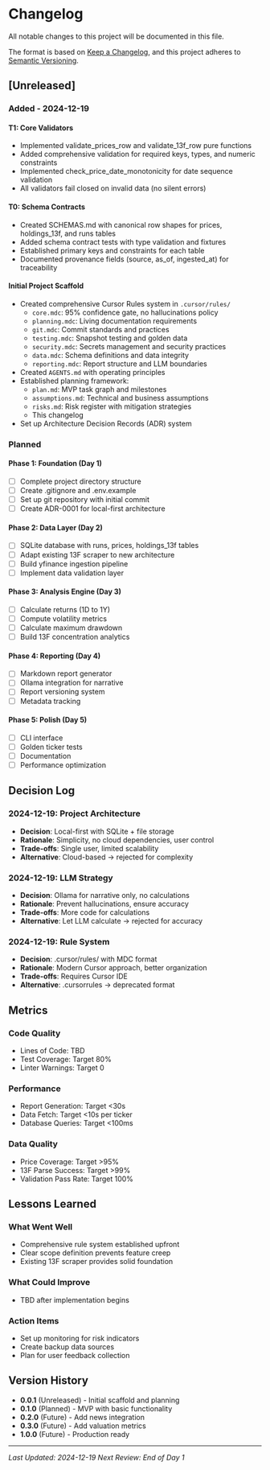 # Changelog

All notable changes to this project will be documented in this file.

The format is based on [Keep a Changelog](https://keepachangelog.com/en/1.0.0/),
and this project adheres to [Semantic Versioning](https://semver.org/spec/v2.0.0.html).

## [Unreleased]

### Added - 2024-12-19

#### T1: Core Validators
- Implemented validate_prices_row and validate_13f_row pure functions
- Added comprehensive validation for required keys, types, and numeric constraints
- Implemented check_price_date_monotonicity for date sequence validation
- All validators fail closed on invalid data (no silent errors)

#### T0: Schema Contracts
- Created SCHEMAS.md with canonical row shapes for prices, holdings_13f, and runs tables
- Added schema contract tests with type validation and fixtures
- Established primary keys and constraints for each table
- Documented provenance fields (source, as_of, ingested_at) for traceability

#### Initial Project Scaffold
- Created comprehensive Cursor Rules system in `.cursor/rules/`
  - `core.mdc`: 95% confidence gate, no hallucinations policy
  - `planning.mdc`: Living documentation requirements
  - `git.mdc`: Commit standards and practices
  - `testing.mdc`: Snapshot testing and golden data
  - `security.mdc`: Secrets management and security practices
  - `data.mdc`: Schema definitions and data integrity
  - `reporting.mdc`: Report structure and LLM boundaries
- Created `AGENTS.md` with operating principles
- Established planning framework:
  - `plan.md`: MVP task graph and milestones
  - `assumptions.md`: Technical and business assumptions
  - `risks.md`: Risk register with mitigation strategies
  - This changelog
- Set up Architecture Decision Records (ADR) system

### Planned

#### Phase 1: Foundation (Day 1)
- [ ] Complete project directory structure
- [ ] Create .gitignore and .env.example
- [ ] Set up git repository with initial commit
- [ ] Create ADR-0001 for local-first architecture

#### Phase 2: Data Layer (Day 2)
- [ ] SQLite database with runs, prices, holdings_13f tables
- [ ] Adapt existing 13F scraper to new architecture
- [ ] Build yfinance ingestion pipeline
- [ ] Implement data validation layer

#### Phase 3: Analysis Engine (Day 3)
- [ ] Calculate returns (1D to 1Y)
- [ ] Compute volatility metrics
- [ ] Calculate maximum drawdown
- [ ] Build 13F concentration analytics

#### Phase 4: Reporting (Day 4)
- [ ] Markdown report generator
- [ ] Ollama integration for narrative
- [ ] Report versioning system
- [ ] Metadata tracking

#### Phase 5: Polish (Day 5)
- [ ] CLI interface
- [ ] Golden ticker tests
- [ ] Documentation
- [ ] Performance optimization

## Decision Log

### 2024-12-19: Project Architecture
- **Decision**: Local-first with SQLite + file storage
- **Rationale**: Simplicity, no cloud dependencies, user control
- **Trade-offs**: Single user, limited scalability
- **Alternative**: Cloud-based → rejected for complexity

### 2024-12-19: LLM Strategy
- **Decision**: Ollama for narrative only, no calculations
- **Rationale**: Prevent hallucinations, ensure accuracy
- **Trade-offs**: More code for calculations
- **Alternative**: Let LLM calculate → rejected for accuracy

### 2024-12-19: Rule System
- **Decision**: .cursor/rules/ with MDC format
- **Rationale**: Modern Cursor approach, better organization
- **Trade-offs**: Requires Cursor IDE
- **Alternative**: .cursorrules → deprecated format

## Metrics

### Code Quality
- Lines of Code: TBD
- Test Coverage: Target 80%
- Linter Warnings: Target 0

### Performance
- Report Generation: Target <30s
- Data Fetch: Target <10s per ticker
- Database Queries: Target <100ms

### Data Quality
- Price Coverage: Target >95%
- 13F Parse Success: Target >99%
- Validation Pass Rate: Target 100%

## Lessons Learned

### What Went Well
- Comprehensive rule system established upfront
- Clear scope definition prevents feature creep
- Existing 13F scraper provides solid foundation

### What Could Improve
- TBD after implementation begins

### Action Items
- Set up monitoring for risk indicators
- Create backup data sources
- Plan for user feedback collection

## Version History

- **0.0.1** (Unreleased) - Initial scaffold and planning
- **0.1.0** (Planned) - MVP with basic functionality
- **0.2.0** (Future) - Add news integration
- **0.3.0** (Future) - Add valuation metrics
- **1.0.0** (Future) - Production ready

---

*Last Updated: 2024-12-19*
*Next Review: End of Day 1*
